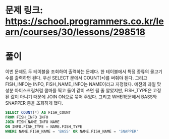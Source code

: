 # 문제 링크: https://school.programmers.co.kr/learn/courses/30/lessons/298518
# 풀이
이번 문제도 두 테이블을 조회하여 출력하는 문제다. 한 테이블에서 특정 종류의 물고기 수를 출력하면 된다. 우선 SELECT 문에서 COUNT(*)를 써줘야 된다. 그리고 FISH_INFO는 INFO, FISH_NAME_INFO는 NAME이라고 지정했다. 예전의 과일 맛성분 아이스크림처럼 콤마를 찍고 둘이 같이 쓰면 될 줄 알았지만, FISH_TYPE은 고정된 값이 아니기 때문에 JOIN ON으로 묶어 주었다. 그리고 WHERE문에서 BASS와 SNAPPER 종을 조회하게 했다. 

```sql
SELECT COUNT(*) AS FISH_COUNT
FROM FISH_INFO INFO
JOIN FISH_NAME_INFO NAME
ON INFO.FISH_TYPE = NAME.FISH_TYPE
WHERE NAME.FISH_NAME = 'BASS' OR NAME.FISH_NAME = 'SNAPPER'
```